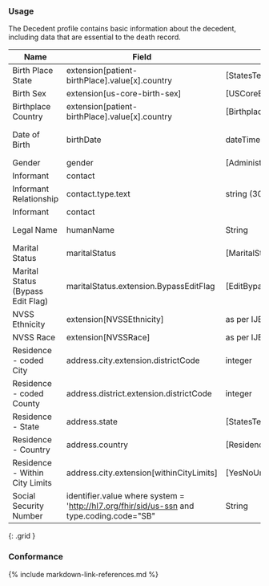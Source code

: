 ### Usage

The Decedent profile contains basic information about the decedent, including data that are essential to the death record.


| **Name** |  **Field**   |  **Encoding**  |  **IJE Field Name(s)**  |
| ---------------| ------------------------ | ------------- | ------------------- |
| Birth Place State   | extension[patient-birthPlace].value[x].country  | [StatesTerritoriesProvincesVS] | BPLACE_ST  |
| Birth Sex   | extension[us-core-birth-sex]  | [USCoreBirthSex] | SEX  |
| Birthplace Country   | extension[patient-birthPlace].value[x].country  | [BirthplaceCountryVS] | BPLACE_CNT  |
| Date of Birth    | birthDate  | dateTime   | DOB_YR, DOB_MO, DOB_DY  |
| Gender   | gender  | [AdministrativeGenderVS] | <none>  |
| Informant    | contact  |   | <none>  |
| Informant Relationship   | contact.type.text   | string (30 characters)  | INFORMRELATE  |
| Informant    | contact  |   | <none>  |
| Legal Name  | humanName        | String | GNAME, MNAME, LNAME, SUFF |
| Marital Status   | maritalStatus  | [MaritalStatusVS] | MARITAL   |
| Marital Status (Bypass Edit Flag)  | maritalStatus.extension.BypassEditFlag  | [EditBypass01234VS] | MARITAL_BYPASS   |
| NVSS Ethnicity | extension[NVSSEthnicity] | as per IJE | DETHNIC1-5|
| NVSS Race | extension[NVSSRace] | as per IJE | RACE1-23|
| Residence - coded City  | address.city.extension.districtCode  | integer | CITYC  |
| Residence - coded County  | address.district.extension.districtCode  | integer | COUNTYC  |
| Residence - State  | address.state  | [StatesTerritoriesProvincesVS] | STATEC  |
| Residence - Country  | address.country  | [ResidenceCountryVS] | COUNTRYC  |
| Residence - Within City Limits  | address.city.extension[withinCityLimits]  | [YesNoUnknownVS] | LIMITS  |
| Social Security Number    | identifier.value where system = 'http://hl7.org/fhir/sid/us-ssn  and type.coding.code="SB"   | String  | SSN  |
{: .grid }


### Conformance


{% include markdown-link-references.md %}

